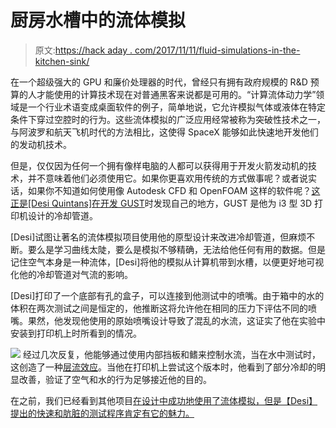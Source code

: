 # 厨房水槽中的流体模拟

> 原文:[https://hack aday . com/2017/11/11/fluid-simulations-in-the-kitchen-sink/](https://hackaday.com/2017/11/11/fluid-simulations-in-the-kitchen-sink/)

在一个超级强大的 GPU 和廉价处理器的时代，曾经只有拥有政府规模的 R&D 预算的人才能使用的计算技术现在对普通黑客来说都是可用的。“计算流体动力学”领域是一个行业术语变成桌面软件的例子，简单地说，它允许模拟气体或液体在特定条件下穿过空腔时的行为。这些流体模拟的广泛应用经常被称为突破性技术之一，与阿波罗和航天飞机时代的方法相比，这使得 SpaceX 能够如此快速地开发他们的发动机技术。

但是，仅仅因为任何一个拥有像样电脑的人都可以获得用于开发火箭发动机的技术，并不意味着他们必须使用它。如果你更喜欢用传统的方式做事呢？或者说实话，如果你不知道如何使用像 Autodesk CFD 和 OpenFOAM 这样的软件呢？[这正是[Desi Quintans]在开发 GUST](https://www.thingiverse.com/thing:2594317)时发现自己的地方，GUST 是他为 i3 型 3D 打印机设计的冷却管道。

[Desi]试图让著名的流体模拟项目使用他的原型设计来改进冷却管道，但麻烦不断。要么是学习曲线太陡，要么是模拟不够精确，无法给他任何有用的数据。但是记住空气本身是一种流体，[Desi]将他的模拟从计算机带到水槽，以便更好地可视化他的冷却管道对气流的影响。

[Desi]打印了一个底部有孔的盒子，可以连接到他测试中的喷嘴。由于箱中的水的体积在两次测试之间是恒定的，他推断这将允许他在相同的压力下评估不同的喷嘴。果然，他发现他使用的原始喷嘴设计导致了混乱的水流，这证实了他在实验中安装到打印机上时所看到的情况。

[![](../Images/ea17de6d64a10295f9fd3b5d5bf9b6f7.png)](https://hackaday.com/wp-content/uploads/2017/11/fluidsim_detail.jpg) 经过几次反复，他能够通过使用内部挡板和鳍来控制水流，当在水中测试时，这创造了一种[层流效应](https://hackaday.com/2013/10/05/a-laminar-flow-nozzle/)。当他在打印机上尝试这个版本时，他看到了部分冷却的明显改善，验证了空气和水的行为足够接近他的目的。

在之前，我们已经看到其他项目[在设计中成功地使用了流体模拟，但是【Desi】提出的快速和肮脏的测试程序肯定有它的魅力。](https://hackaday.com/2017/10/16/the-fine-art-of-heating-and-cooling-your-beans/)